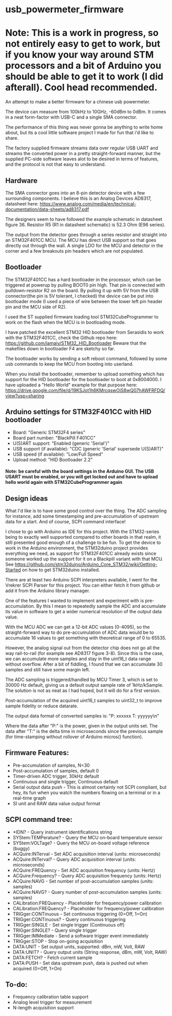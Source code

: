 # usb_powermeter_firmware
# Note: This is a work in progress, so not entirely easy to get to work, but if you know your way around STM processors and a bit of Arduino you should be able to get it to work (I did afterall). Cool head recommended.

An attempt to make a better firmware for a chinese usb powermeter.

The device can measure from 100kHz to 10GHz, -60dBm to 0dBm. It comes in a neat form-factor with USB-C and a single SMA connector.

The performance of this thing was never gonna be anything to write home about, but its a cool little software project I made for fun that i'd like to share.

The factory supplied firmware streams data over regular USB UART and streams the converted power in a pretty straight-forward manner, but the supplied PC-side software leaves alot to be desired in terms of features, and the protocol is not that easy to understand.

## Hardware
The SMA connector goes into an 8-pin detector device with a few surrounding components. I believe this is an Analog Devices AD8317, datasheet here: https://www.analog.com/media/en/technical-documentation/data-sheets/ad8317.pdf

The designers seem to have followed the example schematic in datasheet figure 36. Resistor R5 (R1 in datasheet schematic) is 52.3 Ohm (E96 series).

The output from the detector goes through a series resistor and straight into an STM32F401CC MCU. The MCU has direct USB support so that goes directly out through the wall. A single LDO for the MCU and detector in the corner and a few breakouts pin headers which are not populated.

## Bootloader
The STM32F401CC has a hard bootloader in the processor, which can be triggered at powerup by pulling BOOT0 pin high. That pin is connected with pulldown-resistor R2 on the board. By pulling it up with 5V from the USB connector(the pin is 5V tolerant, I checked) the device can be put into bootloader mode (I used a piece of wire between the lower left pin header pin and the MCU side of R2).

I used the ST supplied firmware loading tool STM32CubeProgrammer to work on the flash when the MCU is in bootloading mode.

I have patched the excellent STM32 HID bootloader from Serasidis to work with the STM32F401CC, check the Github repo here: https://github.com/iamaiy/STM32_HID_Bootloader Beware that the makefiles down in bootloader F4 are sketchy so far.

The bootloader works by sending a soft reboot command, followed by some usb commands to keep the MCU from booting into userland.

When you install the bootloader, remember to upload something which has support for the HID bootloader for the bootloader to boot at 0x8004000. I have uploaded a "Hello World" example for that purpose here: https://drive.google.com/file/d/19KSJot1h6KMrcqswOiS8wQ07hAWFRFDQ/view?usp=sharing

## Arduino settings for STM32F401CC with HID bootloader
* Board: "Generic STM32F4 series"
* Board part number: "BlackPill F401CC"
* U(S)ART support: "Enabled (generic 'Serial')"
* USB support (if available): "CDC (generic 'Serial' supersede U(S)ART)"
* USB speed (if available): "Low/Full Speed"
* Upload method: "HID Bootloader 2.2"
#### Note: be careful with the board settings in the Arduino GUI. The USB USART must be enabled, or you will get locked out and have to upload hello world again with STM32CubeProgrammer again

## Design ideas
What I'd like is to have some good control over the thing. The ADC sampling for instance, add some timestamping and pre-accumulation of upstream data for a start. And of course, SCPI command interface!

I chose to go with Arduino as IDE for this project. With the STM32-series being to exactly well supported compared to other boards in that realm, it still presented good enough of a challenge to be fun.
To get the device to work in the Arduino environment, the STM32duino project provides everything we need, as support for STM32F401CC already exists since someone worked up the support for it on a Blackpill variant with that MCU. See https://github.com/stm32duino/Arduino_Core_STM32/wiki/Getting-Started on how to get STM32duino installed.

There are at least two Arduino SCPI interpreters available, I went for the Vrekrer SCPI Parser for this project. You can either fetch it from github or add it from the Arduino library manager.

One of the features I wanted to implement and experiment with is pre-accumulation. By this I mean to repeatedly sample the ADC and accumulate its value in software to get a wider numerical resolution of the output data value.

With the MCU ADC we can get a 12-bit ADC values (0-4095), so the straight-forward way to do pre-accumulation of ADC data would be to accumulate 16 values to get something with theoretical range of 0 to 65535. 

However, the analog signal out from the detector chip does not go all the way rail-to-rail (for example see AD8317 figure 3-8). Since this is the case, we can accumulate more samples and stay in the uint16_t data range without overflow. After a bit of fiddling, I found that we can accumulate 30 samples and still have some margin left.

The ADC sampling is triggered/handled by MCU Timer 3, which is set to 30000 Hz default, giving us a default output sample rate of 1kHz/kSample. The solution is not as neat as I had hoped, but it will do for a first version.

Post-accumulation of the acquired uint16_t samples to uint32_t to improve sample fidelity or reduce datarate.

The output data format of converted samples is:
"P: xxxxxx T: yyyyyy\n"

Where the data after "P:" is the power, given in the output units set. The data after "T:" is the delta time in microseconds since the previous sample (for time-stamping without rollover of Arduino micros() function).

## Firmware Features:
* Pre-accumulation of samples, N=30
* Post-accumulation of samples, default 0
* Timer-driven ADC trigger, 30kHz default
* Continuous and single trigger, Continuous default
* Serial output data push - This is almost certainly not SCPI compliant, but hey, its fun when you watch the numbers flowing on a terminal or in a real-time graph
* SI unit and RAW data value output format


## SCPI command tree:
* *IDN? - Query instrument identifications string
* SYStem:TEMPerature? - Query the MCU on-board temperature sensor
* SYStem:VOLTage? - Query the MCU on-board voltage reference (buggy)
* ACQuire:INTerval - Set ADC acquisition interval (units: microseconds)
* ACQuire:INTerval? - Query ADC acquisition interval (units: microseconds)
* ACQuire:FREQuency - Set ADC acquisition frequency (units: Hertz)
* ACQuire:Frequency? - Query ADC acquisition frequency (units: Hertz)
* ACQuire:NAVG - Set number of post-accumulation samples (units: samples)
* ACQuire:NAVG? - Query number of post-accumulation samples (units: samples)
* CALibration:FREQuency - Placeholder for frequency/power calibration
* CALibration:FREQuency? - Placeholder for frequency/power calibration
* TRIGger:CONTinuous - Set continuous triggering (0=Off, 1=On)
* TRIGger:CONTinuous? - Query continuous triggering
* TRIGger:SINGLE - Set single trigger (Continuous off)
* TRIGger:SINGLE? - Query single trigger
* TRIGger:IMMediate - Send a software trigger event immediately
* TRIGger:STOP - Stop on-going acquisition
* DATA:UNIT - Set output units, supported: dBm, mW, Volt, RAW
* DATA:UNIT? - Query output units (String response, dBm, mW, Volt, RAW)
* DATA:FETCH? - Fetch current sample
* DATA:PUSH - Set data upstream push, data is pushed out when acquired (0=Off, 1=On)

## To-do:
* Frequency calibration table support
* Analog level trigger for measurement
* N-length acquisition support
